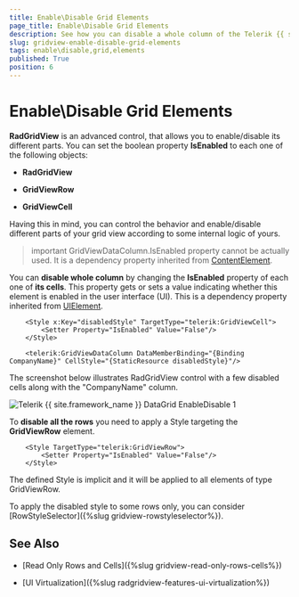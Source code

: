 ```yaml
---
title: Enable\Disable Grid Elements
page_title: Enable\Disable Grid Elements
description: See how you can disable a whole column of the Telerik {{ site.framework_name }} DataGrid by changing the IsEnabled property of each one of its cells.
slug: gridview-enable-disable-grid-elements
tags: enable\disable,grid,elements
published: True
position: 6
---
```


# Enable\Disable Grid Elements

__RadGridView__ is an advanced control, that allows you to enable/disable its different parts. You can set the boolean property __IsEnabled__ to each one of the following objects:

* __RadGridView__

* __GridViewRow__

* __GridViewCell__

Having this in mind, you can control the behavior and enable/disable different parts of your grid view according to some internal logic of yours. 

>important GridViewDataColumn.IsEnabled property cannot be actually used. It is a dependency property inherited from [ContentElement](http://msdn.microsoft.com/en-us/library/system.windows.contentelement.aspx).
          
You can __disable whole column__ by changing the __IsEnabled__ property of each one of __its cells__. This property gets or sets a value indicating whether this element is enabled in the user interface (UI). This is a dependency property inherited from [UIElement](http://msdn.microsoft.com/en-us/library/system.windows.uielement).



```XAML
	<Style x:Key="disabledStyle" TargetType="telerik:GridViewCell">
	    <Setter Property="IsEnabled" Value="False"/>
	</Style>
```



```XAML
	<telerik:GridViewDataColumn DataMemberBinding="{Binding CompanyName}" CellStyle="{StaticResource disabledStyle}"/>
```

The screenshot below illustrates RadGridView control with a few disabled cells along with the "CompanyName" column.

![Telerik {{ site.framework_name }} DataGrid EnableDisable 1](images/RadGridView_EnableDisable_1.png)

To __disable all the rows__ you need to apply a Style targeting the __GridViewRow__ element.



```XAML
	<Style TargetType="telerik:GridViewRow">
	    <Setter Property="IsEnabled" Value="False"/>
	</Style>
```

The defined Style is implicit and it will be applied to all elements of type GridViewRow.

To apply the disabled style to some rows only, you can consider [RowStyleSelector]({%slug gridview-rowstyleselector%}).

## See Also

 * [Read Only Rows and Cells]({%slug gridview-read-only-rows-cells%})
 
 * [UI Virtualization]({%slug radgridview-features-ui-virtualization%})
